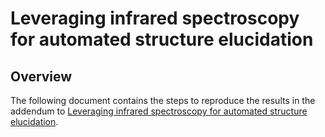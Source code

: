 # Leveraging infrared spectroscopy for automated structure elucidation

## Overview

The following document contains the steps to reproduce the results in the addendum to [Leveraging infrared spectroscopy for automated structure elucidation](https://www.nature.com/articles/s42004-024-01341-w).

